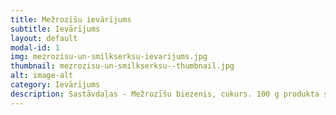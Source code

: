 ```yaml
---
title: Mežrozīšu ievārījums
subtitle: Ievārījums
layout: default
modal-id: 1
img: mezrozisu-un-smilkserksu-ievarijums.jpg
thumbnail: mezrozisu-un-smilkserksu--thumbnail.jpg
alt: image-alt
category: Ievārījums
description: Sastāvdaļas - Mežrozīšu biezenis, cukurs. 100 g produkta satur - enerģētisko vērtību 750. Tilpus 250 g.
---
```

